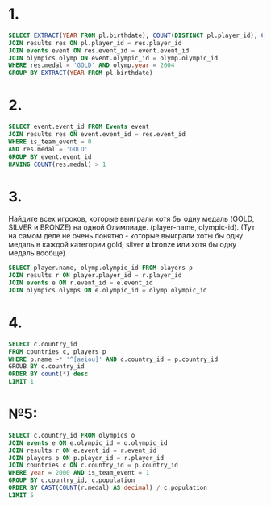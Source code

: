 # 1.
 ```sql
 SELECT EXTRACT(YEAR FROM pl.birthdate), COUNT(DISTINCT pl.player_id), COUNT(res.medal) FROM players pl
 JOIN results res ON pl.player_id = res.player_id
 JOIN events event ON res.event_id = event.event_id
 JOIN olympics olymp ON event.olympic_id = olymp.olympic_id
 WHERE res.medal = 'GOLD' AND olymp.year = 2004
 GROUP BY EXTRACT(YEAR FROM pl.birthdate)
 ```

 # 2.
 ```sql
 SELECT event.event_id FROM Events event
 JOIN results res ON event.event_id = res.event_id
 WHERE is_team_event = 0
 AND res.medal = 'GOLD'
 GROUP BY event.event_id
 HAVING COUNT(res.medal) > 1
 ```

 # 3.
 Найдите всех игроков, которые выиграли хотя бы одну медаль (GOLD, SILVER и BRONZE) на одной Олимпиаде. (player-name, olympic-id).
 (Тут на самом деле не очень понятно - которые выиграли хоты бы одну медаль в каждой категории gold, silver и bronze или хотя бы одну медаль вообще)

 ```sql
SELECT player.name, olymp.olympic_id FROM players p
JOIN results r ON player.player_id = r.player_id
JOIN events e ON r.event_id = e.event_id
JOIN olympics olymps ON e.olympic_id = olymp.olympic_id
 ```

 # 4.
 ```sql
SELECT c.country_id
FROM countries c, players p
WHERE p.name ~* '^[aeiou]' AND c.country_id = p.country_id
GROUB BY c.country_id
ORDER BY count(*) desc
LIMIT 1
 ```

 # №5:
 ```sql
 SELECT c.country_id FROM olympics o
 JOIN events e ON e.olympic_id = o.olympic_id
 JOIN results r ON e.event_id = r.event_id
 JOIN players p ON p.player_id = r.player_id
 JOIN countries c ON c.country_id = p.country_id
 WHERE year = 2000 AND is_team_event = 1
 GROUP BY c.country_id, c.population
 ORDER BY CAST(COUNT(r.medal) AS decimal) / c.population
 LIMIT 5
 ```
